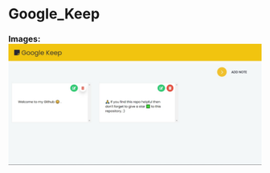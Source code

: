 # Google_Keep
### Images:  ![Google_Keep](https://github.com/pattjoshi/Google_Keep/blob/master/Google%20Keep.jpg)
